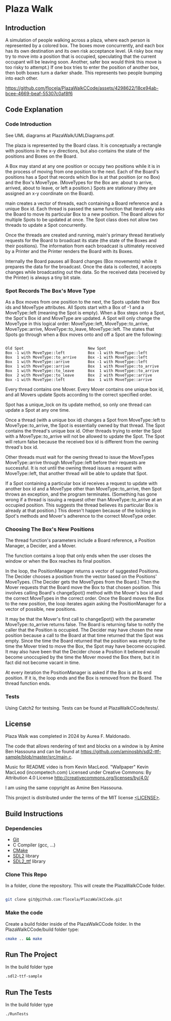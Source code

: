 # Plaza Walk

## Introduction

A simulation of people walking across a plaza, where each person is represented by a colored box. The boxes move concurrently, and each box has its own destination and its own risk acceptance level. (A risky box may try to move into a position that is occupied, speculating that the current occupant will be leaving soon. Another, safer box would think this move is too risky to attempt.) If one box tries to enter the position of another box, then both boxes turn a darker shade. This represents two people bumping into each other.

https://github.com/flocela/PlazaWalkCCode/assets/4298622/18ce94ab-bcee-4669-beaf-55307c0af8f6

## Code Explanation

### Code Introduction

See UML diagrams at PlazaWalk/UMLDiagrams.pdf.

The plaza is represented by the Board class. It is conceptually a rectangle with positions in the x-y directions, but also contains the state of the positions and Boxes on the Board.

A Box may stand at any one position or occupy two positions while it is in the process of moving from one position to the next. Each of the Board's positions has a Spot that records which Box is at that position (or no Box) and the Box's MoveType. (MoveTypes for the Box are: about to arrive, arrived, about to leave, or left a position.) Spots are stationary (they are assigned an x-y coordinate on the Board).

main creates a vector of threads, each containing a Board reference and a unique Box id. Each thread is passed the same function that iteratively asks the Board to move its particular Box to a new position. The Board allows for multiple Spots to be updated at once. The Spot class does not allow two threads to update a Spot concurrently.

Once the threads are created and running, main's primary thread iteratively requests for the Board to broadcast its state (the state of the Boxes and their positions). The information from each broadcast is ultimately received by a Printer and the Printer renders the Board with its Boxes.

Internally the Board pauses all Board changes (Box movements) while it prepares the data for the broadcast. Once the data is collected, it accepts changes while broadcasting out the data. So the received data (received by the Printer) is always a tiny bit stale.

### Spot Records The Box's Move Type

As a Box moves from one position to the next, the Spots update their Box ids and MoveType attributes. All Spots start with a Box of -1 and a MoveType::left (meaning the Spot is empty). When a Box steps onto a Spot, the Spot's Box id and MoveType are updated.  A Spot will only change the MoveType in this logical order: MoveType::left, MoveType::to_arrive, MoveType::arrive, MoveType::to_leave, MoveType::left. The states that Spots go through when a Box moves onto and off a Spot are the following:
<pre><code>
Old Spot                            New Spot
Box -1 with MoveType::left          Box -1 with MoveType::left
Box  1 with MoveType::to_arrive     Box -1 with MoveType::left 
Box  1 with MoveType::arrive        Box -1 with MoveType::left
Box  1 with MoveType::arrive        Box  1 with MoveType::to_arrive
Box  1 with MoveType::to_leave      Box  1 with MoveType::to_arrive
Box  2 with MoveType::to_leave      Box  2 with MoveType::arrive
Box -1 with MoveType::left          Box  1 with MoveType::arrive
</code></pre>

Every thread contains one Mover. Every Mover contains one unique box id, and all Movers update Spots according to the correct specified order.

Spot has a unique_lock on its update method, so only one thread can update a Spot at any one time.

Once a thread (with a unique box id) changes a Spot from MoveType::left to MoveType::to_arrive, the Spot is essentially owned by that thread. The Spot contains the thread's unique box id. Other threads trying to enter the Spot with a MoveType::to_arrive will not be allowed to update the Spot. The Spot will return false because the received box id is different from the owning thread's box id.

Other threads must wait for the owning thread to issue the MoveTypes MoveType::arrive through MoveType::left before their requests are successful. It is not until the owning thread issues a request with MoveType::left, that another thread will be able to update that Spot. 

If a Spot containing a particular box id receives a request to update with another box id and a MoveType other than MoveType::to_arrive, then Spot throws an exception, and the program terminates. (Something has gone wrong if a thread is issuing a request other than MoveType::to_arrive at an occupied position. This suggests the thread believes its particular Box is already at that position.) This doesn't happen because of the locking in Spot's methods and Mover's adherence to the correct MoveType order.

### Choosing The Box's New Positions

The thread function's parameters include a Board reference, a Position Manager, a Decider, and a Mover.

The function contains a loop that only ends when the user closes the window or when the Box reaches its final position.

In the loop, the PositionManager returns a vector of suggested Positions.  The Decider chooses a position from the vector based on the Positions' MoveTypes. (The Decider gets the MoveTypes from the Board.) Then the Mover requests that the Board move the Box to that chosen position. This involves calling Board's changeSpot() method with the Mover's box id and the correct MoveTypes in the correct order. Once the Board moves the Box to the new position, the loop iterates again asking the PositionManager for a vector of possible, new positions.

It may be that the Mover's first call to changeSpot() with the parameter MoveType::to_arrive returns false. The Board is returning false to notify the caller that the Position is occupied. The Decider may have chosen the new position because a call to the Board at that time returned that the Spot was empty. Since the time the Board returned that the position was empty to the time the Mover tried to move the Box, the Spot may have become occupied. It may also have been that the Decider chose a Position it believed would become unoccupied by the time the Mover moved the Box there, but it in fact did not become vacant in time.

At every iteration the PositionManager is asked if the Box is at its end position. If it is, the loop ends and the Box is removed from the Board. The thread function ends.

### Tests

Using Catch2 for testsing. Tests can be found at PlazaWalkCCode/tests/.

## License
Plaza Walk was completed in 2024 by Aurea F. Maldonado.

The code that allows rendering of text and blocks on a window is by Amine Ben Hassouna and can be found at https://github.com/aminosbh/sdl2-ttf-sample/blob/master/src/main.c.

Music for README video is from Kevin MacLeod. 
"Wallpaper" Kevin MacLeod (incompetech.com)
Licensed under Creative Commons: By Attribution 4.0 License
http://creativecommons.org/licenses/by/4.0/

I am using the same copyright as Amine Ben Hassouna.

This project is distributed under the terms of the MIT license
[&lt;LICENSE&gt;](LICENSE).

## Build Instructions

### Dependencies

- [Git][]
- C Compiler (gcc, ...)
- [CMake][]
- [SDL2][SDL] library
- [SDL2_ttf][] library

### Clone This Repo

In a folder, clone the repository. This will create the PlazaWalkCCode folder.

```sh

git clone git@github.com:flocela/PlazaWalkCCode.git
```

### Make the code

Create a build folder inside of the PlazaWalkCCode folder. In the PlazaWalkCCode/build folder type:
```sh
cmake .. && make
```

## Run The Project

In the build folder type

```sh
.sdl2-ttf-sample
```

## Run The Tests

In the build folder type
```sh
./RunTests
```



[SDL]: https://www.libsdl.org
[CMake]: https://cmake.org
[Git]: https://git-scm.com
[SDL2_image]: https://www.libsdl.org/projects/SDL_image
[SDL2_ttf]: https://www.libsdl.org/projects/SDL_ttf
